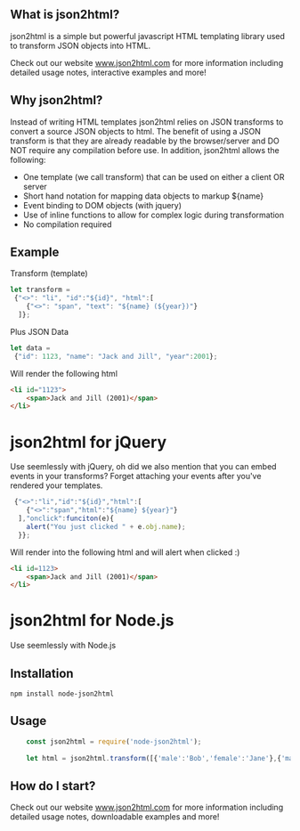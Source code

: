 What is json2html?
------------------
json2html is a simple but powerful javascript HTML templating library used to transform JSON objects into HTML. 

Check out our website <a href='http://www.json2html.com'>www.json2html.com</a> for more information including detailed usage notes, interactive examples and more!

Why json2html?
--------------
Instead of writing HTML templates json2html relies on JSON transforms to convert a source JSON objects to html.  The benefit of using a JSON transform is that they are already readable by the browser/server and DO NOT require any compilation before use.   In addition, json2html allows the following:

+	One template (we call transform) that can be used on either a client OR server
+	Short hand notation for mapping data objects to markup ${name}
+	Event binding to DOM objects (with jquery)
+	Use of inline functions to allow for complex logic during transformation 
+	No compilation required

Example
--------------
Transform (template)
```javascript
let transform = 
 {"<>": "li", "id":"${id}", "html":[
	{"<>": "span", "text": "${name} (${year})"}
  ]};		
```
Plus JSON Data
```javascript
let data = 
 {"id": 1123, "name": "Jack and Jill", "year":2001};		
```

Will render the following html

```html
<li id="1123">
	<span>Jack and Jill (2001)</span>
</li>	
```

json2html for jQuery
=========
Use seemlessly with jQuery, oh did we also mention that you can embed events in your transforms?  Forget attaching your events after you've rendered your templates.

```javascript
 {"<>":"li","id":"${id}","html":[
	{"<>":"span","html":"${name} ${year}"}
  ],"onclick":funciton(e){
	alert("You just clicked " + e.obj.name);
  }};		
```
Will render into the following html and will alert when clicked :)

```html
<li id=1123>
	<span>Jack and Jill (2001)</span>
</li>	
```

json2html for Node.js
=========
Use seemlessly with Node.js

Installation
------------

	npm install node-json2html


Usage
-----
```javascript
	const json2html = require('node-json2html');
        
	let html = json2html.transform([{'male':'Bob','female':'Jane'},{'male':'Rick','female':'Ann'}],{"<>":"div","html":"${male} likes ${female}"});
```

How do I start?
--------------
Check out our website <a href='http://www.json2html.com'>www.json2html.com</a> for more information including detailed usage notes, downloadable examples and more!


